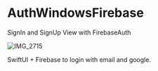 # AuthWindowsFirebase
SignIn and SignUp View with FirebaseAuth

![IMG_2715](https://user-images.githubusercontent.com/97796448/168837954-545b20bf-7102-4281-b039-3598b25bfc0f.PNG)


SwiftUI + Firebase to login with email and google.
